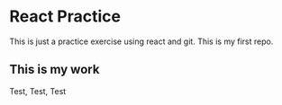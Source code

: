 # React Practice
This is just a practice exercise using react and git. This is my first repo. 

## This is my work
Test, Test, Test
